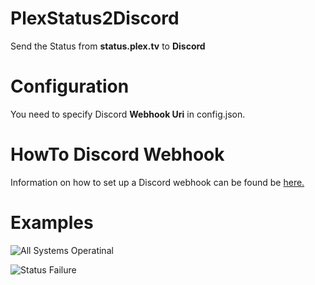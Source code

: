 # PlexStatus2Discord
Send the Status from **status.plex.tv** to **Discord**

# Configuration
You need to specify Discord **Webhook Uri** in config.json.

# HowTo Discord Webhook 
Information on how to set up a Discord webhook can be found be [here.](https://support.discord.com/hc/en-us/articles/228383668-Intro-to-Webhooks)

# Examples

![All Systems Operatinal](https://i.imgur.com/qDoA7oY.png)

![Status Failure](https://i.imgur.com/9Jy4yMn.png)
